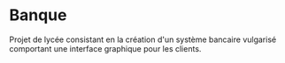 # Banque
Projet de lycée consistant en la création d'un système bancaire vulgarisé comportant une interface graphique pour les clients.
